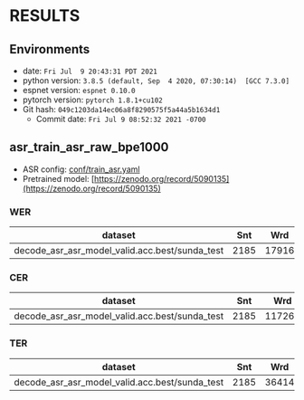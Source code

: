 # RESULTS
## Environments
- date: `Fri Jul  9 20:43:31 PDT 2021`
- python version: `3.8.5 (default, Sep  4 2020, 07:30:14)  [GCC 7.3.0]`
- espnet version: `espnet 0.10.0`
- pytorch version: `pytorch 1.8.1+cu102`
- Git hash: `049c1203da14ec06a8f8290575f5a44a5b1634d1`
  - Commit date: `Fri Jul 9 08:52:32 2021 -0700`

## asr_train_asr_raw_bpe1000
- ASR config: [conf/train_asr.yaml](conf/train_asr.yaml)
- Pretrained model: [https://zenodo.org/record/5090135](https://zenodo.org/record/5090135)
### WER

|dataset|Snt|Wrd|Corr|Sub|Del|Ins|Err|S.Err|
|---|---|---|---|---|---|---|---|---|
|decode_asr_asr_model_valid.acc.best/sunda_test|2185|17916|98.5|1.2|0.3|0.1|1.6|5.0|

### CER

|dataset|Snt|Wrd|Corr|Sub|Del|Ins|Err|S.Err|
|---|---|---|---|---|---|---|---|---|
|decode_asr_asr_model_valid.acc.best/sunda_test|2185|117265|99.5|0.2|0.3|0.1|0.6|5.0|

### TER

|dataset|Snt|Wrd|Corr|Sub|Del|Ins|Err|S.Err|
|---|---|---|---|---|---|---|---|---|
|decode_asr_asr_model_valid.acc.best/sunda_test|2185|36414|98.5|0.9|0.6|0.2|1.6|5.0|


